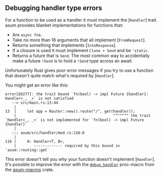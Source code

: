 ## Debugging handler type errors

For a function to be used as a handler it must implement the [`Handler`] trait.
axum provides blanket implementations for functions that:

- Are `async fn`s.
- Take no more than 16 arguments that all implement [`FromRequest`].
- Returns something that implements [`IntoResponse`].
- If a closure is used it must implement `Clone + Send` and be
`'static`.
- Returns a future that is `Send`. The most common way to accidentally make a
future `!Send` is to hold a `!Send` type across an await.

Unfortunately Rust gives poor error messages if you try to use a function
that doesn't quite match what's required by [`Handler`].

You might get an error like this:

```not_rust
error[E0277]: the trait bound `fn(bool) -> impl Future {handler}: Handler<_, _>` is not satisfied
   --> src/main.rs:13:44
    |
13  |     let app = Router::new().route("/", get(handler));
    |                                            ^^^^^^^ the trait `Handler<_, _>` is not implemented for `fn(bool) -> impl Future {handler}`
    |
   ::: axum/src/handler/mod.rs:116:8
    |
116 |     H: Handler<T, B>,
    |        ------------- required by this bound in `axum::routing::get`
```

This error doesn't tell you _why_ your function doesn't implement
[`Handler`]. It's possible to improve the error with the [`debug_handler`]
proc-macro from the [axum-macros] crate.

[axum-macros]: https://docs.rs/axum-macros
[`debug_handler`]: https://docs.rs/axum-macros/latest/axum_macros/attr.debug_handler.html
